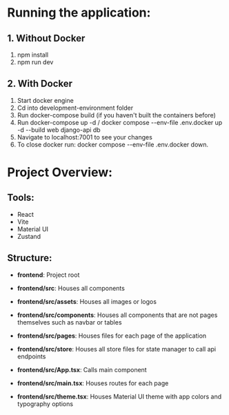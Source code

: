 # Running the application:

## 1. Without Docker

1. npm install
2. npm run dev

## 2. With Docker

1. Start docker engine
2. Cd into development-environment folder
3. Run docker-compose build (if you haven't built the containers before)
4. Run docker-compose up -d / docker compose --env-file .env.docker up -d --build web django-api db
5. Navigate to localhost:7001 to see your changes
6. To close docker run: docker compose --env-file .env.docker down. 

# Project Overview:

## Tools:

- React
- Vite
- Material UI
- Zustand

## Structure:

- **frontend**: Project root

- **frontend/src**: Houses all components

- **frontend/src/assets**: Houses all images or logos

- **frontend/src/components**: Houses all components that are not pages themselves such as navbar or tables
- **frontend/src/pages**: Houses files for each page of the application

- **frontend/src/store**: Houses all store files for state manager to call api endpoints

- **frontend/src/App.tsx**: Calls main component

- **frontend/src/main.tsx**: Houses routes for each page

- **frontend/src/theme.tsx**: Houses Material UI theme with app colors and typography options
